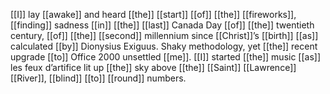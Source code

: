 [[I]] lay [[awake]] and heard [[the]] [[start]] [[of]] [[the]] [[fireworks]], [[finding]] sadness [[in]] [[the]] [[last]] Canada Day [[of]] [[the]] twentieth century, [[of]] [[the]] [[second]] millennium since [[Christ]]’s [[birth]] [[as]] calculated [[by]] Dionysius Exiguus. Shaky methodology, yet [[the]] recent upgrade [[to]] Office 2000 unsettled [[me]]. [[I]] started [[the]] music [[as]] les feux d’artifice lit up [[the]] sky above [[the]] [[Saint]] [[Lawrence]] [[River]], [[blind]] [[to]] [[round]] numbers. 